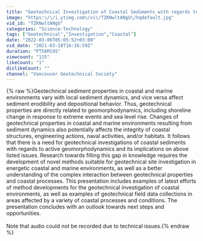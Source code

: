 ```yaml
---
title: "Geotechnical Investigation of Coastal Sediments with regards to Geomorphodynamics"
image: "https:\/\/i.ytimg.com\/vi\/TZKNwltANgU\/hqdefault.jpg"
vid_id: "TZKNwltANgU"
categories: "Science-Technology"
tags: ["Geotechnical","Investigation","Coastal"]
date: "2022-03-06T05:05:52+03:00"
vid_date: "2021-03-18T16:16:59Z"
duration: "PT56M19S"
viewcount: "115"
likeCount: "1"
dislikeCount: ""
channel: "Vancouver Geotechnical Society"
---
```

{% raw %}Geotechnical sediment properties in coastal and marine environments vary with local sediment dynamics, and vice versa affect sediment erodibility and depositional behavior. Thus, geotechnical properties are directly related to geomorphodynamics, including shoreline change in response to extreme events and sea level rise. Changes of geotechnical properties in coastal and marine environments resulting from sediment dynamics also potentially affects the integrity of coastal structures, engineering actions, naval activities, and/or habitats. It follows that there is a need for geotechnical investigations of coastal sediments with regards to active geomorphodynamics and its implications on above listed issues. Research towards filling this gap in knowledge requires the development of novel methods suitable for geotechnical site investigation in energetic coastal and marine environments, as well as a better understanding of the complex interaction between geotechnical properties and coastal processes. This presentation includes examples of latest efforts of method developments for the geotechnical investigation of coastal environments, as well as examples of geotechnical field data collections in areas affected by a variety of coastal processes and conditions. The presentation concludes with an outlook towards next steps and opportunities.<br /><br />Note that audio could not be recorded due to technical issues.{% endraw %}
